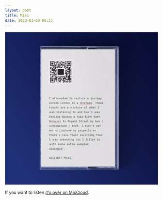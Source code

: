 ```yaml
---
layout: post
title: Mix1
date: 2023-01-09 00:15
---
```


![Tape](/images/mix1/tape.webp)

If you want to listen.[it's over on MixCloud](https://www.mixcloud.com/iaintait/aaiiintt-mix1/).